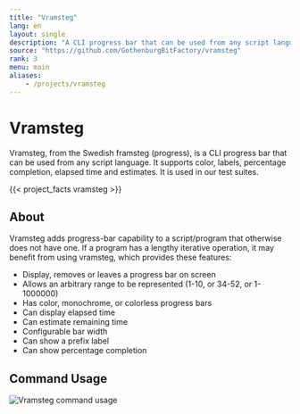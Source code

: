 ```yaml
---
title: "Vramsteg"
lang: en
layout: single
description: "A CLI progress bar that can be used from any script language."
source: "https://github.com/GothenburgBitFactory/vramsteg"
rank: 3
menu: main
aliases:
    - /projects/vramsteg
---
```

# Vramsteg

Vramsteg, from the Swedish framsteg (progress), is a CLI progress bar that can be used from any script language.
It supports color, labels, percentage completion, elapsed time and estimates.
It is used in our test suites.

{{< project_facts vramsteg >}}

## About

Vramsteg adds progress-bar capability to a script/program that otherwise does not have one.
If a program has a lengthy iterative operation, it may benefit from using vramsteg, which provides these features:

* Display, removes or leaves a progress bar on screen
* Allows an arbitrary range to be represented (1-10, or 34-52, or 1-1000000)
* Has color, monochrome, or colorless progress bars
* Can display elapsed time
* Can estimate remaining time
* Configurable bar width
* Can show a prefix label
* Can show percentage completion

## Command Usage

![Vramsteg command usage](img/vramsteg.png)
